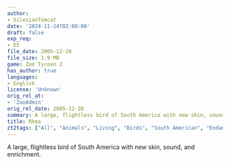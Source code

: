 ```yaml
---
author:
- SilesianTomcat
date: '2024-11-24T02:00:00'
draft: false
exp_req:
- ES
file_date: 2005-12-28
file_size: 1.9 MB
game: Zoo Tycoon 2
has_author: true
languages:
- English
license: 'Unknown'
orig_rel_at:
- 'ZooAdmin'
orig_rel_date: 2005-12-28
summary: A large, flightless bird of South America with new skin, sound, and enrichment.
title: Rhea
zt2tags: ["All", "Animals", "Living", "Birds", "South American", "Endangered Species"]
---
```

A large, flightless bird of South America with new skin, sound, and enrichment.

